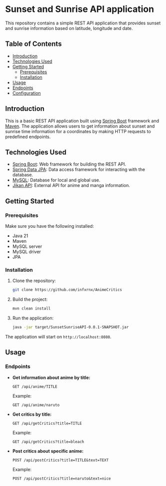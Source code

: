 # Sunset and Sunrise API application

This repository contains a simple REST API application that provides sunset and sunrise information based on latitude, longitude and date.

## Table of Contents

- [Introduction](#introduction)
- [Technologies Used](#technologies-used)
- [Getting Started](#getting-started)
    - [Prerequisites](#prerequisites)
    - [Installation](#installation)
- [Usage](#usage)
- [Endpoints](#endpoints)
- [Configuration](#configuration)

## Introduction

This is a basic REST API application built using [Spring Boot](https://spring.io/projects/spring-boot) framework and [Maven](https://maven.apache.org). The application allows users to get information about sunset and sunrise time information for a coordinates by making HTTP requests to predefined endpoints.

## Technologies Used

- [Spring Boot](https://spring.io/projects/spring-boot): Web framework for building the REST API.
- [Spring Data JPA](https://spring.io/projects/spring-data-jpa): Data access framework for interacting with the database.
- [MySQL](https://www.mysql.com): Database for local and global use.
- [Jikan API](https://docs.api.jikan.moe/): External API for anime and manga information.

## Getting Started

### Prerequisites

Make sure you have the following installed:

- Java 21
- Maven
- MySQL server
- MySQL driver
- JPA

### Installation

1. Clone the repository:

    ```bash
    git clone https://github.com/infxrnx/AnimeCritics
    ```

2. Build the project:

    ```bash
    mvn clean install
    ```

3. Run the application:

    ```bash
    java -jar target/SunsetSunriseAPI-0.0.1-SNAPSHOT.jar
    ```

The application will start on `http://localhost:8080`.

## Usage

### Endpoints

- **Get information about anime by title:**

  ```http
  GET /api/anime/TITLE
  ```

  Example:
  ```http
  GET /api/anime/naruto
  ```
- **Get critics by title:**

  ```http
  GET /api/getCritics?title=TITLE
  ```

  Example:
  ```http
  GET /api/getCritics?title=bleach
  ```
- **Post critics about specific anime:**

  ```http
  POST /api/postCritics?title=TITLE&text=TEXT
  ```

  Example:
  ```http
  POST /api/postCritics?title=naruto&text=nice
  ```
